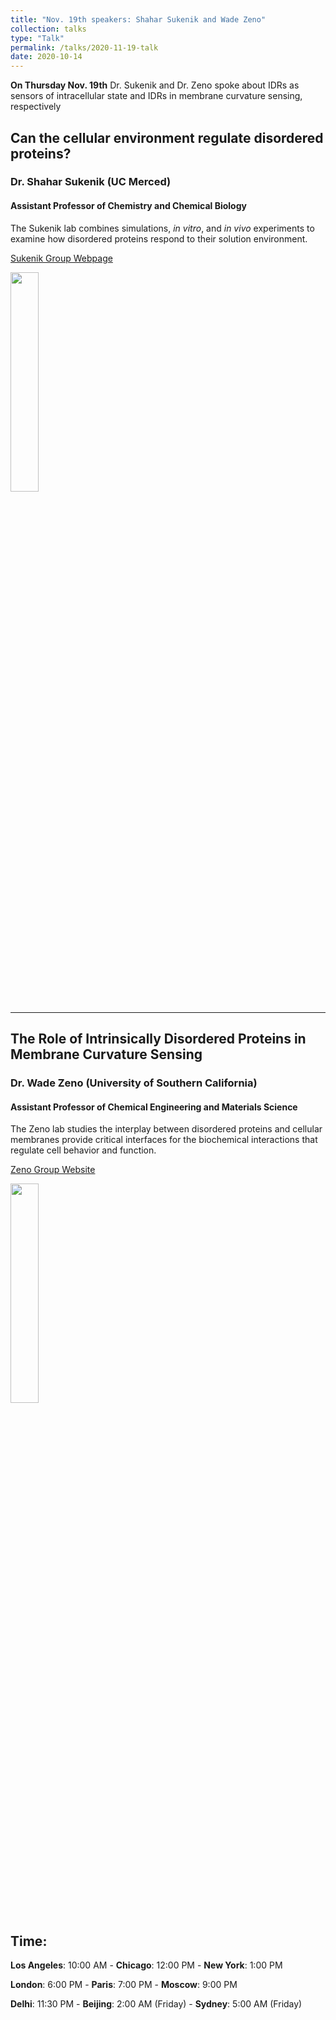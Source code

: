 ```yaml
---
title: "Nov. 19th speakers: Shahar Sukenik and Wade Zeno"
collection: talks
type: "Talk"
permalink: /talks/2020-11-19-talk
date: 2020-10-14
---
```


**On Thursday Nov. 19th** Dr. Sukenik and Dr. Zeno spoke about IDRs as sensors of intracellular state and IDRs in membrane curvature sensing, respectively

## Can the cellular environment regulate disordered proteins?

### Dr. Shahar Sukenik (UC Merced)

#### Assistant Professor of Chemistry and Chemical Biology
The Sukenik lab combines simulations, *in vitro*, and *in vivo* experiments to examine how disordered proteins respond to their solution environment.

[Sukenik Group Webpage](https://www.sukeniklab.com/)

<img src="{{site.baseurl}}/images/speakers/2020/sukenik.jpg" width="30%">

---


## The Role of Intrinsically Disordered Proteins in Membrane Curvature Sensing

### Dr. Wade Zeno (University of Southern California)

#### Assistant Professor of Chemical Engineering and Materials Science
The Zeno lab studies the interplay between disordered proteins and cellular membranes provide critical interfaces for the biochemical interactions that regulate cell behavior and function.


[Zeno Group Website](https://viterbi.usc.edu/directory/faculty/Zeno/Wade)

<img src="{{site.baseurl}}/images/speakers/2020/zeno.png" width="30%">

## Time:
**Los Angeles**: 10:00 AM - **Chicago**: 12:00 PM  - **New York**: 1:00 PM 

**London**: 6:00 PM - **Paris**: 7:00 PM - **Moscow**: 9:00 PM 

**Delhi**: 11:30 PM - **Beijing**: 2:00 AM (Friday)  - **Sydney**: 5:00 AM (Friday)




